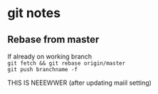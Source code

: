 # git notes

## Rebase from master

If already on working branch  
`git fetch && git rebase origin/master`  
`git push branchname -f`

THIS IS NEEEWWER (after updating maiil setting)